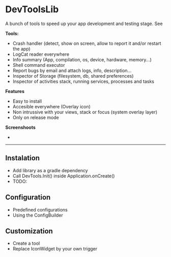 # DevToolsLib

A bunch of tools to speed up your app development and testing stage.
See 

**Tools:**

- Crash handler (detect, show on screen, allow to report it and/or restart the app)
- LogCat reader everywhere
- Info summary (App, compilation, os, device, hardware, memory...)
- Shell command executor
- Report bugs by email and attach logs, info, description... 
- Inspector of Storage (filesystem, db, shared preferences)
- Inspector of activities stack, running services, processes and tasks 


**Features**

- Easy to install
- Accesible everywhere (Overlay icon)
- Non intrussive with your views, stack or focus (system overlay layer)
- Only on release mode 

**Screenshoots**

-




***

## Instalation

- Add library as a gradle dependency
- Call DevTools.Init() inside Application.onCreate()
- TODO: 

## Configuration

- Predefined configurations
- Using the ConfigBuilder

## Customization

- Create a tool
- Replace IconWidget by your own trigger
